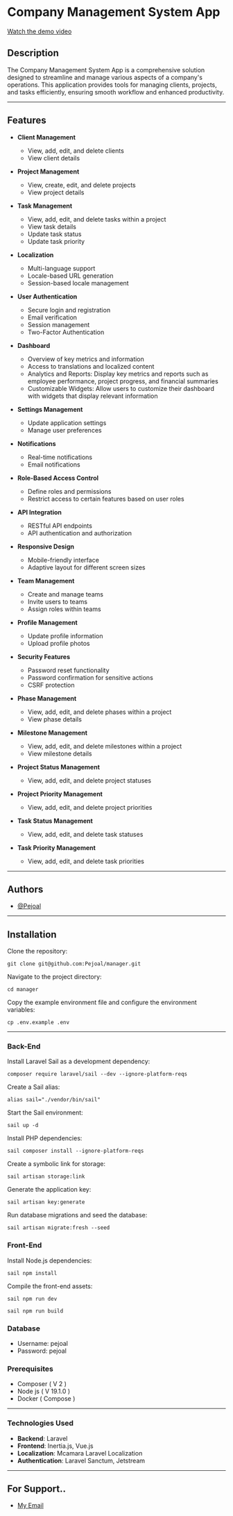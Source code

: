 # Company Management System App

[Watch the demo video](https://github.com/Pejoal/Project-Manager/raw/refs/heads/main/public/docs/videos/demo.mp4)

## Description

The Company Management System App is a comprehensive solution designed to streamline and manage various aspects of a company's operations. This application provides tools for managing clients, projects, and tasks efficiently, ensuring smooth workflow and enhanced productivity.

---

## Features

- **Client Management**

  - View, add, edit, and delete clients
  - View client details

- **Project Management**

  - View, create, edit, and delete projects
  - View project details

- **Task Management**

  - View, add, edit, and delete tasks within a project
  - View task details
  - Update task status
  - Update task priority

- **Localization**

  - Multi-language support
  - Locale-based URL generation
  - Session-based locale management

- **User Authentication**

  - Secure login and registration
  - Email verification
  - Session management
  - Two-Factor Authentication

- **Dashboard**

  - Overview of key metrics and information
  - Access to translations and localized content
  - Analytics and Reports: Display key metrics and reports such as employee performance, project progress, and financial summaries
  - Customizable Widgets: Allow users to customize their dashboard with widgets that display relevant information

- **Settings Management**

  - Update application settings
  - Manage user preferences

- **Notifications**

  - Real-time notifications
  - Email notifications

- **Role-Based Access Control**

  - Define roles and permissions
  - Restrict access to certain features based on user roles

- **API Integration**

  - RESTful API endpoints
  - API authentication and authorization

- **Responsive Design**

  - Mobile-friendly interface
  - Adaptive layout for different screen sizes

- **Team Management**

  - Create and manage teams
  - Invite users to teams
  - Assign roles within teams

- **Profile Management**

  - Update profile information
  - Upload profile photos

- **Security Features**

  - Password reset functionality
  - Password confirmation for sensitive actions
  - CSRF protection

- **Phase Management**

  - View, add, edit, and delete phases within a project
  - View phase details

- **Milestone Management**

  - View, add, edit, and delete milestones within a project
  - View milestone details

- **Project Status Management**

  - View, add, edit, and delete project statuses

- **Project Priority Management**

  - View, add, edit, and delete project priorities

- **Task Status Management**

  - View, add, edit, and delete task statuses

- **Task Priority Management**

  - View, add, edit, and delete task priorities

---

## Authors

- [@Pejoal](https://www.github.com/Pejoal)

---

## Installation

Clone the repository:

```shell
git clone git@github.com:Pejoal/manager.git
```

Navigate to the project directory:

```shell
cd manager
```

Copy the example environment file and configure the environment variables:

```shell
cp .env.example .env
```

---

### Back-End

Install Laravel Sail as a development dependency:

```shell
composer require laravel/sail --dev --ignore-platform-reqs
```

Create a Sail alias:

```shell
alias sail="./vendor/bin/sail"
```

Start the Sail environment:

```shell
sail up -d
```

Install PHP dependencies:

```shell
sail composer install --ignore-platform-reqs
```

Create a symbolic link for storage:

```shell
sail artisan storage:link
```

Generate the application key:

```shell
sail artisan key:generate
```

Run database migrations and seed the database:

```shell
sail artisan migrate:fresh --seed
```

### Front-End

Install Node.js dependencies:

```shell
sail npm install
```

Compile the front-end assets:

```shell
sail npm run dev
```

```shell
sail npm run build
```

### Database

- Username: pejoal
- Password: pejoal

### Prerequisites

- Composer ( V 2 )
- Node js ( V 19.1.0 )
- Docker ( Compose )

---

### Technologies Used

- **Backend**: Laravel
- **Frontend**: Inertia.js, Vue.js
- **Localization**: Mcamara Laravel Localization
- **Authentication**: Laravel Sanctum, Jetstream

---

## For Support..

- [My Email](pejoal.official@gmail.com)
